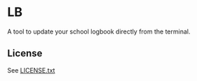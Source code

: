 # LB

A tool to update your school logbook directly from the terminal.

## License

See [LICENSE.txt](LICENSE.txt)
